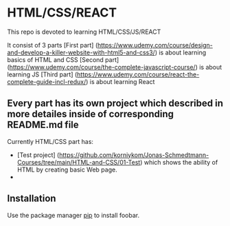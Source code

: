 # HTML/CSS/REACT
This repo is devoted to learning HTML/CSS/JS/REACT

It consist of 3 parts
[First part] (https://www.udemy.com/course/design-and-develop-a-killer-website-with-html5-and-css3/) is about learning basics of HTML and CSS
[Second part] (https://www.udemy.com/course/the-complete-javascript-course/) is about learning JS
[Third part] (https://www.udemy.com/course/react-the-complete-guide-incl-redux/) is about learning React

## Every part has its own project which described in more detailes inside of corresponding README.md file
Currently HTML/CSS part has:
- [Test project] (https://github.com/korniykom/Jonas-Schmedtmann-Courses/tree/main/HTML-and-CSS/01-Test) which shows the ability of HTML by creating basic Web page.
- 
## Installation

Use the package manager [pip](https://pip.pypa.io/en/stable/) to install foobar.
